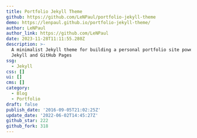 ```yaml
---
title: Portfolio Jekyll Theme
github: https://github.com/LeNPaul/portfolio-jekyll-theme
demo: https://lenpaul.github.io/portfolio-jekyll-theme/
author: LeNPaul
author_link: https://github.com/LeNPaul
date: 2023-11-28T11:11:55.280Z
description: >-
  A minimalist Jekyll theme for building a personal portfolio site powered by
  Jekyll and GitHub Pages
ssg:
  - Jekyll
css: []
ui: []
cms: []
category:
  - Blog
  - Portfolio
draft: false
publish_date: '2016-09-05T21:02:25Z'
update_date: '2022-06-02T14:45:27Z'
github_star: 222
github_fork: 318
---
```

